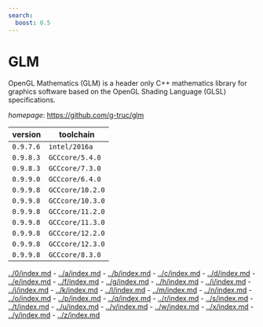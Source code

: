 ```yaml
---
search:
  boost: 0.5
---
```

# GLM

OpenGL Mathematics (GLM) is a header only C++ mathematics library for graphics software based on  the OpenGL Shading Language (GLSL) specifications.

*homepage*: <https://github.com/g-truc/glm>

version | toolchain
--------|----------
``0.9.7.6`` | ``intel/2016a``
``0.9.8.3`` | ``GCCcore/5.4.0``
``0.9.8.3`` | ``GCCcore/7.3.0``
``0.9.9.0`` | ``GCCcore/6.4.0``
``0.9.9.8`` | ``GCCcore/10.2.0``
``0.9.9.8`` | ``GCCcore/10.3.0``
``0.9.9.8`` | ``GCCcore/11.2.0``
``0.9.9.8`` | ``GCCcore/11.3.0``
``0.9.9.8`` | ``GCCcore/12.2.0``
``0.9.9.8`` | ``GCCcore/12.3.0``
``0.9.9.8`` | ``GCCcore/8.3.0``

[../0/index.md](0) - [../a/index.md](a) - [../b/index.md](b) - [../c/index.md](c) - [../d/index.md](d) - [../e/index.md](e) - [../f/index.md](f) - [../g/index.md](g) - [../h/index.md](h) - [../i/index.md](i) - [../j/index.md](j) - [../k/index.md](k) - [../l/index.md](l) - [../m/index.md](m) - [../n/index.md](n) - [../o/index.md](o) - [../p/index.md](p) - [../q/index.md](q) - [../r/index.md](r) - [../s/index.md](s) - [../t/index.md](t) - [../u/index.md](u) - [../v/index.md](v) - [../w/index.md](w) - [../x/index.md](x) - [../y/index.md](y) - [../z/index.md](z)

